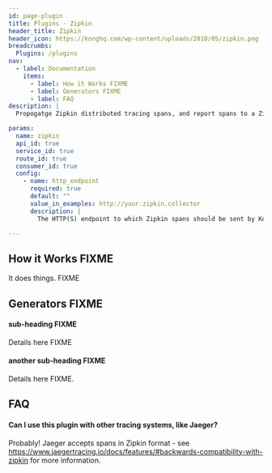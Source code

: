 ```yaml
---
id: page-plugin
title: Plugins - Zipkin
header_title: Zipkin  
header_icon: https://konghq.com/wp-content/uploads/2018/05/zipkin.png
breadcrumbs:
  Plugins: /plugins
nav:
  - label: Documentation
    items:
      - label: How it Works FIXME
      - label: Generators FIXME
      - label: FAQ
description: |
  Propogatge Zipkin distributed tracing spans, and report spans to a Zipkin server.

params:
  name: zipkin
  api_id: true
  service_id: true
  route_id: true
  consumer_id: true
  config:
    - name: http_endpoint
      required: true
      default: ""
      value_in_examples: http://your.zipkin.collector
      description: |
        The HTTP(S) endpoint to which Zipkin spans should be sent by Kong.

---
```


## How it Works FIXME

It does things. FIXME

## Generators FIXME

#### sub-heading FIXME

Details here FIXME

#### another sub-heading FIXME

Details here FIXME.



## FAQ

#### Can I use this plugin with other tracing systems, like Jaeger?

Probably! Jaeger accepts spans in Zipkin format - see https://www.jaegertracing.io/docs/features/#backwards-compatibility-with-zipkin for more information.
